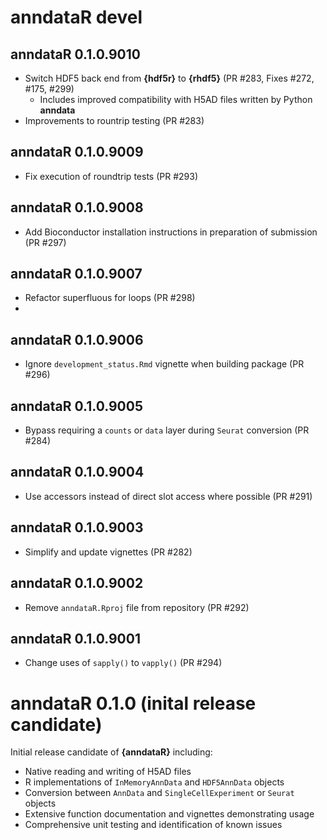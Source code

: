 # anndataR devel

## anndataR 0.1.0.9010

- Switch HDF5 back end from **{hdf5r}** to **{rhdf5}** (PR #283, Fixes #272, #175, #299)
  - Includes improved compatibility with H5AD files written by Python **anndata**
- Improvements to rountrip testing (PR #283)

## anndataR 0.1.0.9009

- Fix execution of roundtrip tests (PR #293)

## anndataR 0.1.0.9008

- Add Bioconductor installation instructions in preparation of submission (PR #297)

## anndataR 0.1.0.9007

- Refactor superfluous for loops (PR #298)
- 
## anndataR 0.1.0.9006

- Ignore `development_status.Rmd` vignette when building package (PR #296)

## anndataR 0.1.0.9005

- Bypass requiring a `counts` or `data` layer during `Seurat` conversion (PR #284)

## anndataR 0.1.0.9004

- Use accessors instead of direct slot access where possible (PR #291)

## anndataR 0.1.0.9003

- Simplify and update vignettes (PR #282)

## anndataR 0.1.0.9002

- Remove `anndataR.Rproj` file from repository (PR #292)

## anndataR 0.1.0.9001

- Change uses of `sapply()` to `vapply()` (PR #294)

# anndataR 0.1.0 (inital release candidate)

Initial release candidate of **{anndataR}** including:

- Native reading and writing of H5AD files
- R implementations of `InMemoryAnnData` and `HDF5AnnData` objects
- Conversion between `AnnData` and `SingleCellExperiment` or `Seurat` objects
- Extensive function documentation and vignettes demonstrating usage
- Comprehensive unit testing and identification of known issues
